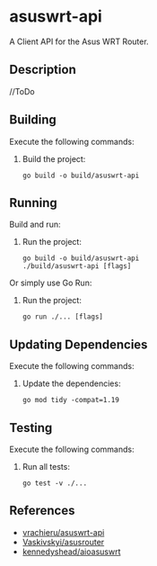 # asuswrt-api

A Client API for the Asus WRT Router.

## Description

//ToDo

## Building

Execute the following commands:

1. Build the project:

   ```shell
   go build -o build/asuswrt-api
   ```

## Running

Build and run:

1. Run the project:

   ```shell
   go build -o build/asuswrt-api
   ./build/asuswrt-api [flags]
   ```

Or simply use Go Run:

1. Run the project:

   ```shell
   go run ./... [flags]
   ```

## Updating Dependencies

Execute the following commands:

1. Update the dependencies:

   ```shell
   go mod tidy -compat=1.19
   ```

## Testing

Execute the following commands:

1. Run all tests:

   ```shell
   go test -v ./...
   ```

## References

* [vrachieru/asuswrt-api](https://github.com/vrachieru/asuswrt-api)
* [Vaskivskyi/asusrouter](https://github.com/Vaskivskyi/asusrouter)
* [kennedyshead/aioasuswrt](https://github.com/kennedyshead/aioasuswrt)
